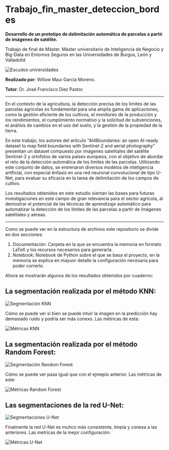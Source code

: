 # Trabajo_fin_master_deteccion_bordes

**Desarrollo de un prototipo de delimitación automática de parcelas a partir de imágenes de satélite.**

Trabajo de final de Máster. Máster universitario de Inteligencia de Negocio y Big-Data en Entornos Seguros en las Universidades de Burgos, León y Valladolid

![Escudos universidades](https://github.com/wgm1001/Trabajo_fin_master_deteccion_bordes/blob/main/Documentaci%C3%B3n/img/Escudos_universidades.png)

**Realizado por**: Willow Maui García Moreno.

**Tutor**: Dr. José Francisco Diez Pastor.

---

En el contexto de la agricultura, la detección precisa de los límites de las parcelas agrícolas es fundamental para una amplia gama de aplicaciones, como la gestión eficiente de los cultivos, el monitoreo de la producción y los rendimientos, el cumplimiento normativo y la solicitud de subvenciones, el análisis de cambios en el uso del suelo, y la gestión de la propiedad de la tierra.
	
En este trabajo, los autores del artículo "AI4Boundaries: an open AI-ready dataset to map field boundaries with Sentinel-2 and aerial photography" presentan un dataset compuesto por imágenes satelitales del satélite Sentinel-2 y ortofotos de varios países europeos, con el objetivo de abordar el reto de la detección automática de los límites de las parcelas. Utilizando este conjunto de datos, se entrenaron diversos modelos de inteligencia artificial, con especial énfasis en una red neuronal convolucional de tipo U-Net, para evaluar su eficacia en la tarea de delimitación de los campos de cultivo.
	
Los resultados obtenidos en este estudio sientan las bases para futuras investigaciones en este campo de gran relevancia para el sector agrícola, al demostrar el potencial de las técnicas de aprendizaje automático para automatizar la detección de los límites de las parcelas a partir de imágenes satelitales y aéreas.

---

Como se puede ver en la estructura de archivos este repositorio se divide en dos secciones:
<ol>
  <li>Documentación: Carpeta en la que se encuentra la memoria en formato LaTeX y los recursos necesarios para generarla.</li>
  <li>Notebook: Notebook de Python sobre el que se basa el proyecto, en la memoria se explica en mayuor detalle la configuración necesaria para poder correrlo.</li>
</ol>

Ahora se mostrarán algunos de los resultados obtenidos por cuaderno:

## La segmentación realizada por el método KNN:

![Segmentación KNN](https://github.com/wgm1001/Trabajo_fin_master_deteccion_bordes/blob/main/Documentaci%C3%B3n/img/Clasificacion_KNN.png)

Cómo se puede ver si bien se puede intuir la imagen en la predicción hay demasiado ruido y podría ser más conexo.
Las métricas de esta:

![Métricas KNN](https://github.com/wgm1001/Trabajo_fin_master_deteccion_bordes/blob/main/Documentaci%C3%B3n/img/Metricas_KNN.png)

## La segmentación realizada por el método Random Forest:

![Segmentación Random Forest](https://github.com/wgm1001/Trabajo_fin_master_deteccion_bordes/blob/main/Documentaci%C3%B3n/img/Clasificacion_Random_Forest.png)

Cómo se puede ver pasa igual que con el ejmeplo anterior.
Las métricas de este:

![Métricas Random Forest](https://github.com/wgm1001/Trabajo_fin_master_deteccion_bordes/blob/main/Documentaci%C3%B3n/img/Metricas_Random_Forest.png)

## Las segmentaciones de la red U-Net:

![Segmentaciones U-Net](https://github.com/wgm1001/Trabajo_fin_master_deteccion_bordes/blob/main/Documentaci%C3%B3n/img/resultados_unet.png)

Finalmente la red U-Net es muhco más consistente, limpia y conexa a las anteriores.
Las metricas de la mejor configuración:

![Métricas U-Net](https://github.com/wgm1001/Trabajo_fin_master_deteccion_bordes/blob/main/Documentaci%C3%B3n/img/metricas_u-net.png)
